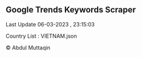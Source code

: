 

## Google Trends Keywords Scraper 
 
Last Update 06-03-2023 , 23:15:03

Country List :
VIETNAM.json



© Abdul Muttaqin 
